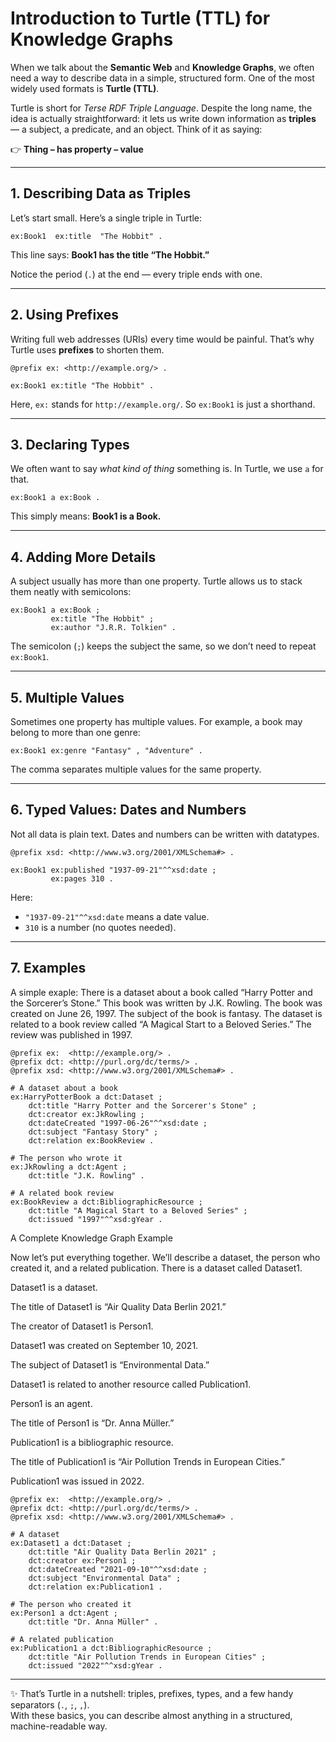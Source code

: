 # Introduction to Turtle (TTL) for Knowledge Graphs

When we talk about the **Semantic Web** and **Knowledge Graphs**, we often need a way to describe data in a simple, structured form. One of the most widely used formats is **Turtle (TTL)**.

Turtle is short for *Terse RDF Triple Language*. Despite the long name, the idea is actually straightforward: it lets us write down information as **triples** — a subject, a predicate, and an object. Think of it as saying:

👉 **Thing – has property – value**

---

## 1. Describing Data as Triples

Let’s start small. Here’s a single triple in Turtle:

```ttl
ex:Book1  ex:title  "The Hobbit" .
```

This line says: **Book1 has the title “The Hobbit.”**

Notice the period (`.`) at the end — every triple ends with one.

---

## 2. Using Prefixes

Writing full web addresses (URIs) every time would be painful. That’s why Turtle uses **prefixes** to shorten them.

```ttl
@prefix ex: <http://example.org/> .

ex:Book1 ex:title "The Hobbit" .
```

Here, `ex:` stands for `http://example.org/`. So `ex:Book1` is just a shorthand.

---

## 3. Declaring Types

We often want to say *what kind of thing* something is. In Turtle, we use `a` for that.

```ttl
ex:Book1 a ex:Book .
```

This simply means: **Book1 is a Book.**

---

## 4. Adding More Details

A subject usually has more than one property. Turtle allows us to stack them neatly with semicolons:

```ttl
ex:Book1 a ex:Book ;
         ex:title "The Hobbit" ;
         ex:author "J.R.R. Tolkien" .
```

The semicolon (`;`) keeps the subject the same, so we don’t need to repeat `ex:Book1`.

---

## 5. Multiple Values

Sometimes one property has multiple values. For example, a book may belong to more than one genre:

```ttl
ex:Book1 ex:genre "Fantasy" , "Adventure" .
```

The comma separates multiple values for the same property.

---

## 6. Typed Values: Dates and Numbers

Not all data is plain text. Dates and numbers can be written with datatypes.

```ttl
@prefix xsd: <http://www.w3.org/2001/XMLSchema#> .

ex:Book1 ex:published "1937-09-21"^^xsd:date ;
         ex:pages 310 .
```

Here:
- `"1937-09-21"^^xsd:date` means a date value.
- `310` is a number (no quotes needed).

---

## 7. Examples

A simple exaple:
There is a dataset about a book called “Harry Potter and the Sorcerer’s Stone.” This book was written by J.K. Rowling. The book was created on June 26, 1997. The subject of the book is fantasy. The dataset is related to a book review called “A Magical Start to a Beloved Series.” The review was published in 1997.

```ttl
@prefix ex:  <http://example.org/> .
@prefix dct: <http://purl.org/dc/terms/> .
@prefix xsd: <http://www.w3.org/2001/XMLSchema#> .

# A dataset about a book
ex:HarryPotterBook a dct:Dataset ;
    dct:title "Harry Potter and the Sorcerer's Stone" ;
    dct:creator ex:JkRowling ;
    dct:dateCreated "1997-06-26"^^xsd:date ;
    dct:subject "Fantasy Story" ;
    dct:relation ex:BookReview .

# The person who wrote it
ex:JkRowling a dct:Agent ;
    dct:title "J.K. Rowling" .

# A related book review
ex:BookReview a dct:BibliographicResource ;
    dct:title "A Magical Start to a Beloved Series" ;
    dct:issued "1997"^^xsd:gYear .
```

A Complete Knowledge Graph Example

Now let’s put everything together. We’ll describe a dataset, the person who created it, and a related publication.
There is a dataset called Dataset1.

Dataset1 is a dataset.

The title of Dataset1 is “Air Quality Data Berlin 2021.”

The creator of Dataset1 is Person1.

Dataset1 was created on September 10, 2021.

The subject of Dataset1 is “Environmental Data.”

Dataset1 is related to another resource called Publication1.

Person1 is an agent.

The title of Person1 is “Dr. Anna Müller.”

Publication1 is a bibliographic resource.

The title of Publication1 is “Air Pollution Trends in European Cities.”

Publication1 was issued in 2022.


```ttl
@prefix ex:  <http://example.org/> .
@prefix dct: <http://purl.org/dc/terms/> .
@prefix xsd: <http://www.w3.org/2001/XMLSchema#> .

# A dataset
ex:Dataset1 a dct:Dataset ;
    dct:title "Air Quality Data Berlin 2021" ;
    dct:creator ex:Person1 ;
    dct:dateCreated "2021-09-10"^^xsd:date ;
    dct:subject "Environmental Data" ;
    dct:relation ex:Publication1 .

# The person who created it
ex:Person1 a dct:Agent ;
    dct:title "Dr. Anna Müller" .

# A related publication
ex:Publication1 a dct:BibliographicResource ;
    dct:title "Air Pollution Trends in European Cities" ;
    dct:issued "2022"^^xsd:gYear .
```

---

✨ That’s Turtle in a nutshell: triples, prefixes, types, and a few handy separators (`.`, `;`, `,`).  
With these basics, you can describe almost anything in a structured, machine-readable way.
